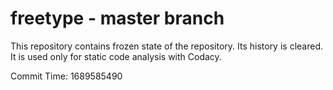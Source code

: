 # freetype - master branch

This repository contains frozen state of the repository.
Its history is cleared. It is used only for static code
analysis with Codacy.

Commit Time: 1689585490